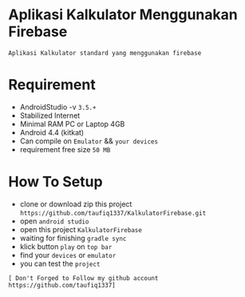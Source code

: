 # Aplikasi Kalkulator Menggunakan Firebase
    Aplikasi Kalkulator standard yang menggunakan firebase

# Requirement
 - AndroidStudio -v ```3.5.+```
 - Stabilized Internet
 - Minimal RAM PC or Laptop 4GB
 - Android 4.4 (kitkat)
 - Can compile on ```Emulator``` && ```your devices```
 - requirement free size ```50 MB```

# How To Setup
 - clone or download zip this project ```https://github.com/taufiq1337/KalkulatorFirebase.git```
 - open ```android studio```
 - open this project ```KalkulatorFirebase```
 - waiting for finishing ```gradle sync```
 - klick button ```play``` on ```top bar```
 - find your ```devices``` or ```emulator```
 - you can test the ```project```

```[ Don't Forged to Follow my github account https://github.com/taufiq1337]```
